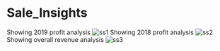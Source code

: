 # Sale_Insights

Showing 2019 profit analysis
![ss1](https://github.com/Swastik-2k/Sale_Insights/assets/79494966/dcec15ab-064e-4d4c-baa5-45cf03ec17c9)
Showing 2018 profit analysis
![ss2](https://github.com/Swastik-2k/Sale_Insights/assets/79494966/9ca85911-1b34-4fea-854d-0b24190545e6)
Showing overall revenue analysis
![ss3](https://github.com/Swastik-2k/Sale_Insights/assets/79494966/850def54-76c2-4bbc-a83e-ceda74063687)
